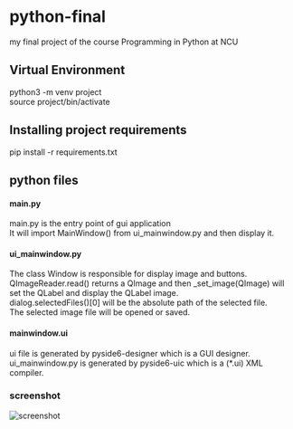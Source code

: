 # python-final
my final project of the course Programming in Python at NCU

## Virtual Environment
python3 -m venv project  
source project/bin/activate

## Installing project requirements
pip install -r requirements.txt

## python files

#### main.py
main.py is the entry point of gui application  
It will import MainWindow() from ui_mainwindow.py and then display it.
#### ui_mainwindow.py
The class Window is responsible for display image and buttons.  
QImageReader.read() returns a QImage and then _set_image(QImage) will set the QLabel and display the QLabel image.  
dialog.selectedFiles()[0] will be the absolute path of the selected file.  
The selected image file will be opened or saved.  

#### mainwindow.ui
ui file is generated by pyside6-designer which is a GUI designer.  
ui_mainwindow.py is generated by pyside6-uic which is a (*.ui) XML compiler.

### screenshot
![screenshot](https://user-images.githubusercontent.com/76196301/169737395-da49f81d-f0f7-4126-b995-048d25f4a1a4.png)
